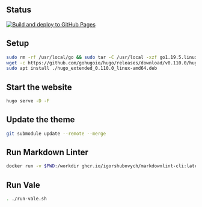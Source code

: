 ## Status

[![Build and deploy to GitHub Pages](https://github.com/alexandre-touret/alexandre-touret.github.io/actions/workflows/gh-pages.yml/badge.svg?branch=main)](https://github.com/alexandre-touret/alexandre-touret.github.io/actions/workflows/gh-pages.yml)

## Setup

```bash
sudo rm -rf /usr/local/go && sudo tar -C /usr/local -xzf go1.19.5.linux-amd64.tar.gz
wget -c https://github.com/gohugoio/hugo/releases/download/v0.110.0/hugo_extended_0.110.0_linux-amd64.deb
sudo apt install ./hugo_extended_0.110.0_linux-amd64.deb
```

## Start the website

```bash
hugo serve -D -F
```

## Update the theme

```bash
git submodule update --remote --merge
```

## Run Markdown Linter

```bash
docker run -v $PWD:/workdir ghcr.io/igorshubovych/markdownlint-cli:latest "*.md" --disable MD041
```

## Run Vale

```bash
. ./run-vale.sh
```

